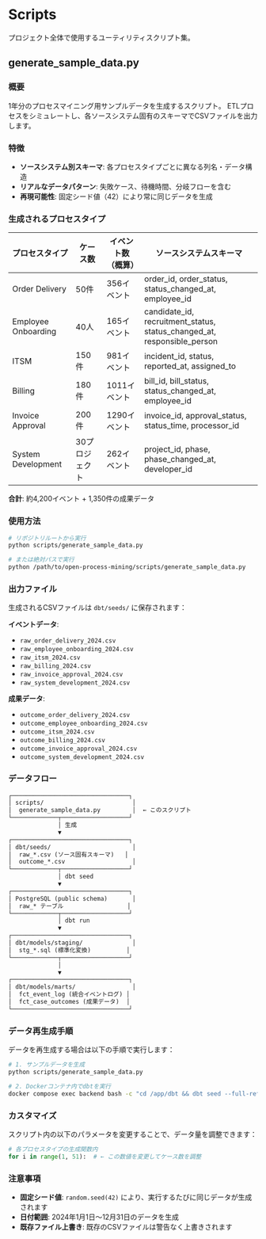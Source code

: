 # Scripts

プロジェクト全体で使用するユーティリティスクリプト集。

## generate_sample_data.py

### 概要

1年分のプロセスマイニング用サンプルデータを生成するスクリプト。
ETLプロセスをシミュレートし、各ソースシステム固有のスキーマでCSVファイルを出力します。

### 特徴

- **ソースシステム別スキーマ**: 各プロセスタイプごとに異なる列名・データ構造
- **リアルなデータパターン**: 失敗ケース、待機時間、分岐フローを含む
- **再現可能性**: 固定シード値（42）により常に同じデータを生成

### 生成されるプロセスタイプ

| プロセスタイプ      | ケース数       | イベント数（概算） | ソースシステムスキーマ                                                  |
| ------------------- | -------------- | ------------------ | ----------------------------------------------------------------------- |
| Order Delivery      | 50件           | 356イベント        | order_id, order_status, status_changed_at, employee_id                  |
| Employee Onboarding | 40人           | 165イベント        | candidate_id, recruitment_status, status_changed_at, responsible_person |
| ITSM                | 150件          | 981イベント        | incident_id, status, reported_at, assigned_to                           |
| Billing             | 180件          | 1011イベント       | bill_id, bill_status, status_changed_at, employee_id                    |
| Invoice Approval    | 200件          | 1290イベント       | invoice_id, approval_status, status_time, processor_id                  |
| System Development  | 30プロジェクト | 262イベント        | project_id, phase, phase_changed_at, developer_id                       |

**合計**: 約4,200イベント + 1,350件の成果データ

### 使用方法

```bash
# リポジトリルートから実行
python scripts/generate_sample_data.py

# または絶対パスで実行
python /path/to/open-process-mining/scripts/generate_sample_data.py
```

### 出力ファイル

生成されるCSVファイルは `dbt/seeds/` に保存されます：

**イベントデータ**:

- `raw_order_delivery_2024.csv`
- `raw_employee_onboarding_2024.csv`
- `raw_itsm_2024.csv`
- `raw_billing_2024.csv`
- `raw_invoice_approval_2024.csv`
- `raw_system_development_2024.csv`

**成果データ**:

- `outcome_order_delivery_2024.csv`
- `outcome_employee_onboarding_2024.csv`
- `outcome_itsm_2024.csv`
- `outcome_billing_2024.csv`
- `outcome_invoice_approval_2024.csv`
- `outcome_system_development_2024.csv`

### データフロー

```txt
┌─────────────────────────────────┐
│ scripts/                         │
│  generate_sample_data.py         │  ← このスクリプト
└─────────────┬───────────────────┘
              │ 生成
              ▼
┌─────────────────────────────────┐
│ dbt/seeds/                       │
│  raw_*.csv (ソース固有スキーマ)   │
│  outcome_*.csv                   │
└─────────────┬───────────────────┘
              │ dbt seed
              ▼
┌─────────────────────────────────┐
│ PostgreSQL (public schema)       │
│  raw_* テーブル                  │
└─────────────┬───────────────────┘
              │ dbt run
              ▼
┌─────────────────────────────────┐
│ dbt/models/staging/              │
│  stg_*.sql (標準化変換)          │
└─────────────┬───────────────────┘
              │
              ▼
┌─────────────────────────────────┐
│ dbt/models/marts/                │
│  fct_event_log (統合イベントログ) │
│  fct_case_outcomes (成果データ)  │
└─────────────────────────────────┘
```

### データ再生成手順

データを再生成する場合は以下の手順で実行します：

```bash
# 1. サンプルデータを生成
python scripts/generate_sample_data.py

# 2. Dockerコンテナ内でdbtを実行
docker compose exec backend bash -c "cd /app/dbt && dbt seed --full-refresh && dbt run"
```

### カスタマイズ

スクリプト内の以下のパラメータを変更することで、データ量を調整できます：

```python
# 各プロセスタイプの生成関数内
for i in range(1, 51):  # ← この数値を変更してケース数を調整
```

### 注意事項

- **固定シード値**: `random.seed(42)` により、実行するたびに同じデータが生成されます
- **日付範囲**: 2024年1月1日〜12月31日のデータを生成
- **既存ファイル上書き**: 既存のCSVファイルは警告なく上書きされます

